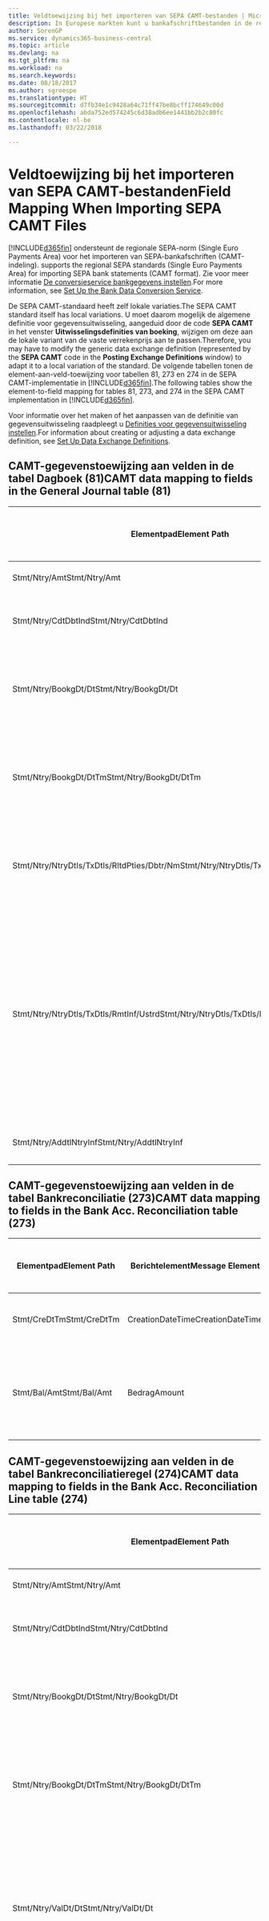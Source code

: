 ```yaml
---
title: Veldtoewijzing bij het importeren van SEPA CAMT-bestanden | Microsoft Docs
description: In Europese markten kunt u bankafschriftbestanden in de regionale SEPA-norm (Single Euro Payments Area) importeren.
author: SorenGP
ms.service: dynamics365-business-central
ms.topic: article
ms.devlang: na
ms.tgt_pltfrm: na
ms.workload: na
ms.search.keywords: 
ms.date: 08/18/2017
ms.author: sgroespe
ms.translationtype: HT
ms.sourcegitcommit: d7fb34e1c9428a64c71ff47be8bcff174649c00d
ms.openlocfilehash: abda752ed574245c6d38adb6ee1441bb2b2c80fc
ms.contentlocale: nl-be
ms.lasthandoff: 03/22/2018

---
```

# <a name="field-mapping-when-importing-sepa-camt-files"></a><span data-ttu-id="5e192-103">Veldtoewijzing bij het importeren van SEPA CAMT-bestanden</span><span class="sxs-lookup"><span data-stu-id="5e192-103">Field Mapping When Importing SEPA CAMT Files</span></span>
[!INCLUDE[d365fin](includes/d365fin_md.md)]<span data-ttu-id="5e192-104"> ondersteunt de regionale SEPA-norm (Single Euro Payments Area) voor het importeren van SEPA-bankafschriften (CAMT-indeling).</span><span class="sxs-lookup"><span data-stu-id="5e192-104"> supports the regional SEPA standards (Single Euro Payments Area) for importing SEPA bank statements (CAMT format).</span></span> <span data-ttu-id="5e192-105">Zie voor meer informatie [De conversieservice bankgegevens instellen](bank-how-setup-bank-data-conversion-service.md).</span><span class="sxs-lookup"><span data-stu-id="5e192-105">For more information, see [Set Up the Bank Data Conversion Service](bank-how-setup-bank-data-conversion-service.md).</span></span>  

 <span data-ttu-id="5e192-106">De SEPA CAMT-standaard heeft zelf lokale variaties.</span><span class="sxs-lookup"><span data-stu-id="5e192-106">The SEPA CAMT standard itself has local variations.</span></span> <span data-ttu-id="5e192-107">U moet daarom mogelijk de algemene definitie voor gegevensuitwisseling, aangeduid door de code **SEPA CAMT** in het venster **Uitwisselingsdefinities van boeking**, wijzigen om deze aan de lokale variant van de vaste verrekenprijs aan te passen.</span><span class="sxs-lookup"><span data-stu-id="5e192-107">Therefore, you may have to modify the generic data exchange definition (represented by the **SEPA CAMT** code in the **Posting Exchange Definitions** window) to adapt it to a local variation of the standard.</span></span> <span data-ttu-id="5e192-108">De volgende tabellen tonen de element-aan-veld-toewijzing voor tabellen 81, 273 en 274 in de SEPA CAMT-implementatie in [!INCLUDE[d365fin](includes/d365fin_md.md)].</span><span class="sxs-lookup"><span data-stu-id="5e192-108">The following tables show the element-to-field mapping for tables 81, 273, and 274 in the SEPA CAMT implementation in [!INCLUDE[d365fin](includes/d365fin_md.md)].</span></span>  

 <span data-ttu-id="5e192-109">Voor informatie over het maken of het aanpassen van de definitie van gegevensuitwisseling raadpleegt u [Definities voor gegevensuitwisseling instellen](across-how-to-set-up-data-exchange-definitions.md).</span><span class="sxs-lookup"><span data-stu-id="5e192-109">For information about creating or adjusting a data exchange definition, see [Set Up Data Exchange Definitions](across-how-to-set-up-data-exchange-definitions.md).</span></span>  

## <a name="camt-data-mapping-to-fields-in-the-general-journal-table-81"></a><span data-ttu-id="5e192-110">CAMT-gegevenstoewijzing aan velden in de tabel Dagboek (81)</span><span class="sxs-lookup"><span data-stu-id="5e192-110">CAMT data mapping to fields in the General Journal table (81)</span></span>  

|<span data-ttu-id="5e192-111">Elementpad</span><span class="sxs-lookup"><span data-stu-id="5e192-111">Element Path</span></span>|<span data-ttu-id="5e192-112">Berichtelement</span><span class="sxs-lookup"><span data-stu-id="5e192-112">Message Element</span></span>|<span data-ttu-id="5e192-113">Gegevenssoort</span><span class="sxs-lookup"><span data-stu-id="5e192-113">Data Type</span></span>|<span data-ttu-id="5e192-114">Omschrijving</span><span class="sxs-lookup"><span data-stu-id="5e192-114">Description</span></span>|<span data-ttu-id="5e192-115">Identificatie voor een negatief teken</span><span class="sxs-lookup"><span data-stu-id="5e192-115">Negative-Sign Identifier</span></span>|<span data-ttu-id="5e192-116">Veldnr.</span><span class="sxs-lookup"><span data-stu-id="5e192-116">Field No.</span></span>|<span data-ttu-id="5e192-117">Veldnaam</span><span class="sxs-lookup"><span data-stu-id="5e192-117">Field Name</span></span>|  
|------------------|---------------------|---------------|-----------------|-------------------------------|---------------|----------------|  
|<span data-ttu-id="5e192-118">Stmt/Ntry/Amt</span><span class="sxs-lookup"><span data-stu-id="5e192-118">Stmt/Ntry/Amt</span></span>|<span data-ttu-id="5e192-119">Bedrag</span><span class="sxs-lookup"><span data-stu-id="5e192-119">Amount</span></span>|<span data-ttu-id="5e192-120">Decimaal</span><span class="sxs-lookup"><span data-stu-id="5e192-120">Decimal</span></span>|<span data-ttu-id="5e192-121">Het geldbedrag in de kaspost</span><span class="sxs-lookup"><span data-stu-id="5e192-121">The amount of money in the cash entry</span></span>||<span data-ttu-id="5e192-122">13</span><span class="sxs-lookup"><span data-stu-id="5e192-122">13</span></span>|<span data-ttu-id="5e192-123">Bedrag</span><span class="sxs-lookup"><span data-stu-id="5e192-123">Amount</span></span>|  
|<span data-ttu-id="5e192-124">Stmt/Ntry/CdtDbtInd</span><span class="sxs-lookup"><span data-stu-id="5e192-124">Stmt/Ntry/CdtDbtInd</span></span>|<span data-ttu-id="5e192-125">CreditDebitIndicator</span><span class="sxs-lookup"><span data-stu-id="5e192-125">CreditDebitIndicator</span></span>|<span data-ttu-id="5e192-126">Tekst</span><span class="sxs-lookup"><span data-stu-id="5e192-126">Text</span></span>|<span data-ttu-id="5e192-127">Geeft aan of de post een credit- of een debetpost is</span><span class="sxs-lookup"><span data-stu-id="5e192-127">Indicates whether the entry is a credit or a debit entry</span></span>|<span data-ttu-id="5e192-128">DBIT</span><span class="sxs-lookup"><span data-stu-id="5e192-128">DBIT</span></span>|<span data-ttu-id="5e192-129">13</span><span class="sxs-lookup"><span data-stu-id="5e192-129">13</span></span>|<span data-ttu-id="5e192-130">Bedrag</span><span class="sxs-lookup"><span data-stu-id="5e192-130">Amount</span></span>|  
|<span data-ttu-id="5e192-131">Stmt/Ntry/BookgDt/Dt</span><span class="sxs-lookup"><span data-stu-id="5e192-131">Stmt/Ntry/BookgDt/Dt</span></span>|<span data-ttu-id="5e192-132">Datum</span><span class="sxs-lookup"><span data-stu-id="5e192-132">Date</span></span>|<span data-ttu-id="5e192-133">Datum</span><span class="sxs-lookup"><span data-stu-id="5e192-133">Date</span></span>|<span data-ttu-id="5e192-134">De datum waarop een post wordt geboekt naar een rekening in de boeken van de rekeningservice</span><span class="sxs-lookup"><span data-stu-id="5e192-134">The date when an entry is posted to an account on the account servicer's books</span></span>||<span data-ttu-id="5e192-135">5</span><span class="sxs-lookup"><span data-stu-id="5e192-135">5</span></span>|<span data-ttu-id="5e192-136">Boekingsdatum</span><span class="sxs-lookup"><span data-stu-id="5e192-136">Posting Date</span></span>|  
|<span data-ttu-id="5e192-137">Stmt/Ntry/BookgDt/DtTm</span><span class="sxs-lookup"><span data-stu-id="5e192-137">Stmt/Ntry/BookgDt/DtTm</span></span>|<span data-ttu-id="5e192-138">DateTime</span><span class="sxs-lookup"><span data-stu-id="5e192-138">DateTime</span></span>|<span data-ttu-id="5e192-139">DateTime</span><span class="sxs-lookup"><span data-stu-id="5e192-139">DateTime</span></span>|<span data-ttu-id="5e192-140">De datum en tijd waarop een post wordt geboekt naar een rekening in de boeken van de rekeningservice</span><span class="sxs-lookup"><span data-stu-id="5e192-140">The date and time when an entry is posted to an account on the account servicer's books</span></span>||<span data-ttu-id="5e192-141">5</span><span class="sxs-lookup"><span data-stu-id="5e192-141">5</span></span>|<span data-ttu-id="5e192-142">Boekingsdatum</span><span class="sxs-lookup"><span data-stu-id="5e192-142">Posting Date</span></span>|  
|<span data-ttu-id="5e192-143">Stmt/Ntry/NtryDtls/TxDtls/RltdPties/Dbtr/Nm</span><span class="sxs-lookup"><span data-stu-id="5e192-143">Stmt/Ntry/NtryDtls/TxDtls/RltdPties/Dbtr/Nm</span></span>|<span data-ttu-id="5e192-144">Naam</span><span class="sxs-lookup"><span data-stu-id="5e192-144">Name</span></span>|<span data-ttu-id="5e192-145">Tekst</span><span class="sxs-lookup"><span data-stu-id="5e192-145">Text</span></span>|<span data-ttu-id="5e192-146">De naam van de partij die een geldbedrag is verschuldigd aan de (uiteindelijke) incassant</span><span class="sxs-lookup"><span data-stu-id="5e192-146">The name of the party that owes an amount of money to the (ultimate) creditor</span></span>||<span data-ttu-id="5e192-147">1221</span><span class="sxs-lookup"><span data-stu-id="5e192-147">1221</span></span>|<span data-ttu-id="5e192-148">Informatie over betaler</span><span class="sxs-lookup"><span data-stu-id="5e192-148">Payer Information</span></span>|  
|<span data-ttu-id="5e192-149">Stmt/Ntry/NtryDtls/TxDtls/RmtInf/Ustrd</span><span class="sxs-lookup"><span data-stu-id="5e192-149">Stmt/Ntry/NtryDtls/TxDtls/RmtInf/Ustrd</span></span>|<span data-ttu-id="5e192-150">Ongestructureerd</span><span class="sxs-lookup"><span data-stu-id="5e192-150">Unstructured</span></span>|<span data-ttu-id="5e192-151">Tekst</span><span class="sxs-lookup"><span data-stu-id="5e192-151">Text</span></span>|<span data-ttu-id="5e192-152">Informatie die wordt verschaft om de afstemming/reconciliatie mogelijk te maken van een post met de artikelen die de betaling wordt geacht te vereffenen, zoals commerciële facturen in een vorderingsysteem, in een ongestructureerde vorm</span><span class="sxs-lookup"><span data-stu-id="5e192-152">Information supplied to enable the matching/reconciliation of an entry with the items that the payment is intended to settle, such as commercial invoices in an accounts-receivable system, in an unstructured form</span></span>||<span data-ttu-id="5e192-153">8</span><span class="sxs-lookup"><span data-stu-id="5e192-153">8</span></span>|<span data-ttu-id="5e192-154">Omschrijving</span><span class="sxs-lookup"><span data-stu-id="5e192-154">Description</span></span>|  
|<span data-ttu-id="5e192-155">Stmt/Ntry/AddtlNtryInf</span><span class="sxs-lookup"><span data-stu-id="5e192-155">Stmt/Ntry/AddtlNtryInf</span></span>|<span data-ttu-id="5e192-156">AdditionalEntryInformation</span><span class="sxs-lookup"><span data-stu-id="5e192-156">AdditionalEntryInformation</span></span>|<span data-ttu-id="5e192-157">Tekst</span><span class="sxs-lookup"><span data-stu-id="5e192-157">Text</span></span>|<span data-ttu-id="5e192-158">Extra informatie over de invoer</span><span class="sxs-lookup"><span data-stu-id="5e192-158">Additional information about the entry</span></span>||<span data-ttu-id="5e192-159">1222</span><span class="sxs-lookup"><span data-stu-id="5e192-159">1222</span></span>|<span data-ttu-id="5e192-160">Transactie-informatie</span><span class="sxs-lookup"><span data-stu-id="5e192-160">Transaction Information</span></span>|  

## <a name="camt-data-mapping-to-fields-in-the-bank-acc-reconciliation-table-273"></a><span data-ttu-id="5e192-161">CAMT-gegevenstoewijzing aan velden in de tabel Bankreconciliatie (273)</span><span class="sxs-lookup"><span data-stu-id="5e192-161">CAMT data mapping to fields in the Bank Acc. Reconciliation table (273)</span></span>  

|<span data-ttu-id="5e192-162">Elementpad</span><span class="sxs-lookup"><span data-stu-id="5e192-162">Element Path</span></span>|<span data-ttu-id="5e192-163">Berichtelement</span><span class="sxs-lookup"><span data-stu-id="5e192-163">Message Element</span></span>|<span data-ttu-id="5e192-164">Gegevenssoort</span><span class="sxs-lookup"><span data-stu-id="5e192-164">Data Type</span></span>|<span data-ttu-id="5e192-165">Omschrijving</span><span class="sxs-lookup"><span data-stu-id="5e192-165">Description</span></span>|<span data-ttu-id="5e192-166">Identificatie voor een negatief teken</span><span class="sxs-lookup"><span data-stu-id="5e192-166">Negative-Sign Identifier</span></span>|<span data-ttu-id="5e192-167">Veldnr.</span><span class="sxs-lookup"><span data-stu-id="5e192-167">Field No.</span></span>|<span data-ttu-id="5e192-168">Veldnaam</span><span class="sxs-lookup"><span data-stu-id="5e192-168">Field Name</span></span>|  
|------------------|---------------------|---------------|-----------------|-------------------------------|---------------|----------------|  
|<span data-ttu-id="5e192-169">Stmt/CreDtTm</span><span class="sxs-lookup"><span data-stu-id="5e192-169">Stmt/CreDtTm</span></span>|<span data-ttu-id="5e192-170">CreationDateTime</span><span class="sxs-lookup"><span data-stu-id="5e192-170">CreationDateTime</span></span>|<span data-ttu-id="5e192-171">Datum</span><span class="sxs-lookup"><span data-stu-id="5e192-171">Date</span></span>|<span data-ttu-id="5e192-172">De datum en tijd waarop het bericht is gemaakt.</span><span class="sxs-lookup"><span data-stu-id="5e192-172">The date and time when the message was created</span></span>||<span data-ttu-id="5e192-173">3</span><span class="sxs-lookup"><span data-stu-id="5e192-173">3</span></span>|<span data-ttu-id="5e192-174">Afschriftdatum</span><span class="sxs-lookup"><span data-stu-id="5e192-174">Statement Date</span></span>|  
|<span data-ttu-id="5e192-175">Stmt/Bal/Amt</span><span class="sxs-lookup"><span data-stu-id="5e192-175">Stmt/Bal/Amt</span></span>|<span data-ttu-id="5e192-176">Bedrag</span><span class="sxs-lookup"><span data-stu-id="5e192-176">Amount</span></span>|<span data-ttu-id="5e192-177">Decimaal</span><span class="sxs-lookup"><span data-stu-id="5e192-177">Decimal</span></span>|<span data-ttu-id="5e192-178">Het bedrag dat resulteert uit de tot een nettowaarde teruggebrachte bedragen voor alle debet- en creditposten</span><span class="sxs-lookup"><span data-stu-id="5e192-178">The amount resulting from the netted amounts for all debit and credit entries</span></span>||<span data-ttu-id="5e192-179">4</span><span class="sxs-lookup"><span data-stu-id="5e192-179">4</span></span>|<span data-ttu-id="5e192-180">Eindsaldo afschrift</span><span class="sxs-lookup"><span data-stu-id="5e192-180">Statement Ending Balance</span></span>|  

## <a name="camt-data-mapping-to-fields-in-the-bank-acc-reconciliation-line-table-274"></a><span data-ttu-id="5e192-181">CAMT-gegevenstoewijzing aan velden in de tabel Bankreconciliatieregel (274)</span><span class="sxs-lookup"><span data-stu-id="5e192-181">CAMT data mapping to fields in the Bank Acc. Reconciliation Line table (274)</span></span>  

|<span data-ttu-id="5e192-182">Elementpad</span><span class="sxs-lookup"><span data-stu-id="5e192-182">Element Path</span></span>|<span data-ttu-id="5e192-183">Berichtelement</span><span class="sxs-lookup"><span data-stu-id="5e192-183">Message Element</span></span>|<span data-ttu-id="5e192-184">Gegevenssoort</span><span class="sxs-lookup"><span data-stu-id="5e192-184">Data Type</span></span>|<span data-ttu-id="5e192-185">Omschrijving</span><span class="sxs-lookup"><span data-stu-id="5e192-185">Description</span></span>|<span data-ttu-id="5e192-186">Identificatie voor een negatief teken</span><span class="sxs-lookup"><span data-stu-id="5e192-186">Negative-Sign Identifier</span></span>|<span data-ttu-id="5e192-187">Veldnr.</span><span class="sxs-lookup"><span data-stu-id="5e192-187">Field No.</span></span>|<span data-ttu-id="5e192-188">Veldnaam</span><span class="sxs-lookup"><span data-stu-id="5e192-188">Field Name</span></span>|  
|------------------|---------------------|---------------|-----------------|-------------------------------|---------------|----------------|  
|<span data-ttu-id="5e192-189">Stmt/Ntry/Amt</span><span class="sxs-lookup"><span data-stu-id="5e192-189">Stmt/Ntry/Amt</span></span>|<span data-ttu-id="5e192-190">Bedrag</span><span class="sxs-lookup"><span data-stu-id="5e192-190">Amount</span></span>|<span data-ttu-id="5e192-191">Decimaal</span><span class="sxs-lookup"><span data-stu-id="5e192-191">Decimal</span></span>|<span data-ttu-id="5e192-192">Het geldbedrag in de kaspost</span><span class="sxs-lookup"><span data-stu-id="5e192-192">The amount of money in the cash entry</span></span>||<span data-ttu-id="5e192-193">7</span><span class="sxs-lookup"><span data-stu-id="5e192-193">7</span></span>|<span data-ttu-id="5e192-194">Afschrifttotaal</span><span class="sxs-lookup"><span data-stu-id="5e192-194">Statement Amount</span></span>|  
|<span data-ttu-id="5e192-195">Stmt/Ntry/CdtDbtInd</span><span class="sxs-lookup"><span data-stu-id="5e192-195">Stmt/Ntry/CdtDbtInd</span></span>|<span data-ttu-id="5e192-196">CreditDebitIndicator</span><span class="sxs-lookup"><span data-stu-id="5e192-196">CreditDebitIndicator</span></span>|<span data-ttu-id="5e192-197">Tekst</span><span class="sxs-lookup"><span data-stu-id="5e192-197">Text</span></span>|<span data-ttu-id="5e192-198">Geeft aan of de post een credit- of een debetpost is</span><span class="sxs-lookup"><span data-stu-id="5e192-198">Indicates whether the entry is a credit or a debit entry</span></span>|<span data-ttu-id="5e192-199">DBIT</span><span class="sxs-lookup"><span data-stu-id="5e192-199">DBIT</span></span>|<span data-ttu-id="5e192-200">7</span><span class="sxs-lookup"><span data-stu-id="5e192-200">7</span></span>|<span data-ttu-id="5e192-201">Afschrifttotaal</span><span class="sxs-lookup"><span data-stu-id="5e192-201">Statement Amount</span></span>|  
|<span data-ttu-id="5e192-202">Stmt/Ntry/BookgDt/Dt</span><span class="sxs-lookup"><span data-stu-id="5e192-202">Stmt/Ntry/BookgDt/Dt</span></span>|<span data-ttu-id="5e192-203">Datum</span><span class="sxs-lookup"><span data-stu-id="5e192-203">Date</span></span>|<span data-ttu-id="5e192-204">Datum</span><span class="sxs-lookup"><span data-stu-id="5e192-204">Date</span></span>|<span data-ttu-id="5e192-205">De datum waarop een post wordt geboekt naar een rekening in de boeken van de rekeningservice</span><span class="sxs-lookup"><span data-stu-id="5e192-205">The date when an entry is posted to an account on the account servicer's books</span></span>||<span data-ttu-id="5e192-206">5</span><span class="sxs-lookup"><span data-stu-id="5e192-206">5</span></span>|<span data-ttu-id="5e192-207">Transactiedatum</span><span class="sxs-lookup"><span data-stu-id="5e192-207">Transaction Date</span></span>|  
|<span data-ttu-id="5e192-208">Stmt/Ntry/BookgDt/DtTm</span><span class="sxs-lookup"><span data-stu-id="5e192-208">Stmt/Ntry/BookgDt/DtTm</span></span>|<span data-ttu-id="5e192-209">DateTime</span><span class="sxs-lookup"><span data-stu-id="5e192-209">DateTime</span></span>|<span data-ttu-id="5e192-210">DateTime</span><span class="sxs-lookup"><span data-stu-id="5e192-210">DateTime</span></span>|<span data-ttu-id="5e192-211">De datum en tijd waarop een post wordt geboekt naar een rekening in de boeken van de rekeningservice</span><span class="sxs-lookup"><span data-stu-id="5e192-211">The date and time when an entry is posted to an account on the account servicer's books</span></span>||<span data-ttu-id="5e192-212">5</span><span class="sxs-lookup"><span data-stu-id="5e192-212">5</span></span>|<span data-ttu-id="5e192-213">Transactiedatum</span><span class="sxs-lookup"><span data-stu-id="5e192-213">Transaction Date</span></span>|  
|<span data-ttu-id="5e192-214">Stmt/Ntry/ValDt/Dt</span><span class="sxs-lookup"><span data-stu-id="5e192-214">Stmt/Ntry/ValDt/Dt</span></span>|<span data-ttu-id="5e192-215">Datum</span><span class="sxs-lookup"><span data-stu-id="5e192-215">Date</span></span>|<span data-ttu-id="5e192-216">Datum</span><span class="sxs-lookup"><span data-stu-id="5e192-216">Date</span></span>|<span data-ttu-id="5e192-217">De datum waarop activa beschikbaar worden voor de rekeninghouder in het geval van een creditpost, of niet meer beschikbaar zijn voor de rekeninghouder in het geval van een debetpost</span><span class="sxs-lookup"><span data-stu-id="5e192-217">The date when assets become available to the account owner in case of a credit entry, or cease to be available to the account owner in case of a debit entry</span></span>||<span data-ttu-id="5e192-218">12</span><span class="sxs-lookup"><span data-stu-id="5e192-218">12</span></span>|<span data-ttu-id="5e192-219">Waardedatum</span><span class="sxs-lookup"><span data-stu-id="5e192-219">Value Date</span></span>|  
|<span data-ttu-id="5e192-220">Stmt/Ntry/ValDt/DtTm</span><span class="sxs-lookup"><span data-stu-id="5e192-220">Stmt/Ntry/ValDt/DtTm</span></span>|<span data-ttu-id="5e192-221">DateTime</span><span class="sxs-lookup"><span data-stu-id="5e192-221">DateTime</span></span>|<span data-ttu-id="5e192-222">DateTime</span><span class="sxs-lookup"><span data-stu-id="5e192-222">DateTime</span></span>|<span data-ttu-id="5e192-223">De datum en tijd waarop activa beschikbaar worden voor de rekeninghouder in het geval van een creditpost, of niet meer beschikbaar zijn voor de rekeninghouder in het geval van een debetpost</span><span class="sxs-lookup"><span data-stu-id="5e192-223">The date and time when assets become available to the account owner in case of a credit entry, or cease to be available to the account owner in case of a debit entry</span></span>||<span data-ttu-id="5e192-224">12</span><span class="sxs-lookup"><span data-stu-id="5e192-224">12</span></span>|<span data-ttu-id="5e192-225">Waardedatum</span><span class="sxs-lookup"><span data-stu-id="5e192-225">Value Date</span></span>|  
|<span data-ttu-id="5e192-226">Stmt/Ntry/NtryDtls/TxDtls/RltdPties/Dbtr/Nm</span><span class="sxs-lookup"><span data-stu-id="5e192-226">Stmt/Ntry/NtryDtls/TxDtls/RltdPties/Dbtr/Nm</span></span>|<span data-ttu-id="5e192-227">Naam</span><span class="sxs-lookup"><span data-stu-id="5e192-227">Name</span></span>|<span data-ttu-id="5e192-228">Tekst</span><span class="sxs-lookup"><span data-stu-id="5e192-228">Text</span></span>|<span data-ttu-id="5e192-229">De naam van de partij die een geldbedrag is verschuldigd aan de (uiteindelijke) incassant</span><span class="sxs-lookup"><span data-stu-id="5e192-229">The name of the party that owes an amount of money to the (ultimate) creditor</span></span>||<span data-ttu-id="5e192-230">15</span><span class="sxs-lookup"><span data-stu-id="5e192-230">15</span></span>|<span data-ttu-id="5e192-231">Informatie over betaler</span><span class="sxs-lookup"><span data-stu-id="5e192-231">Payer Information</span></span>|  
|<span data-ttu-id="5e192-232">Stmt/Ntry/NtryDtls/TxDtls/RmtInf/Ustrd</span><span class="sxs-lookup"><span data-stu-id="5e192-232">Stmt/Ntry/NtryDtls/TxDtls/RmtInf/Ustrd</span></span>|<span data-ttu-id="5e192-233">Ongestructureerd</span><span class="sxs-lookup"><span data-stu-id="5e192-233">Unstructured</span></span>|<span data-ttu-id="5e192-234">Tekst</span><span class="sxs-lookup"><span data-stu-id="5e192-234">Text</span></span>|<span data-ttu-id="5e192-235">Informatie die wordt verschaft om de afstemming/reconciliatie mogelijk te maken van een post met de artikelen die de betaling wordt geacht te vereffenen, zoals commerciële facturen in een vorderingsysteem, in een ongestructureerde vorm</span><span class="sxs-lookup"><span data-stu-id="5e192-235">Information supplied to enable the matching/reconciliation of an entry with the items that the payment is intended to settle, such as commercial invoices in an accounts-receivable system, in an unstructured form</span></span>||<span data-ttu-id="5e192-236">6</span><span class="sxs-lookup"><span data-stu-id="5e192-236">6</span></span>|<span data-ttu-id="5e192-237">Omschrijving</span><span class="sxs-lookup"><span data-stu-id="5e192-237">Description</span></span>|  
|<span data-ttu-id="5e192-238">Stmt/Ntry/AddtlNtryInf</span><span class="sxs-lookup"><span data-stu-id="5e192-238">Stmt/Ntry/AddtlNtryInf</span></span>|<span data-ttu-id="5e192-239">AdditionalEntryInformation</span><span class="sxs-lookup"><span data-stu-id="5e192-239">AdditionalEntryInformation</span></span>|<span data-ttu-id="5e192-240">Tekst</span><span class="sxs-lookup"><span data-stu-id="5e192-240">Text</span></span>|<span data-ttu-id="5e192-241">Extra informatie over de invoer</span><span class="sxs-lookup"><span data-stu-id="5e192-241">Additional information about the entry</span></span>||<span data-ttu-id="5e192-242">16</span><span class="sxs-lookup"><span data-stu-id="5e192-242">16</span></span>|<span data-ttu-id="5e192-243">Transactie-informatie</span><span class="sxs-lookup"><span data-stu-id="5e192-243">Transaction Information</span></span>|  

 <span data-ttu-id="5e192-244">Elementen in het knooppunt **Ntry** die worden geïmporteerd in [!INCLUDE[d365fin](includes/d365fin_md.md)] maar niet aan velden worden toegewezen, worden opgeslagen in de tabel **Kolomdef. boekingsuitwisseling**.</span><span class="sxs-lookup"><span data-stu-id="5e192-244">Elements in the **Ntry** node that are imported into [!INCLUDE[d365fin](includes/d365fin_md.md)] but not mapped to any fields are stored in the **Posting Exch. Column Def** table.</span></span> <span data-ttu-id="5e192-245">Gebruikers kunnen deze elementen vanuit de vensters **Betalingsreconciliatiedagboek**, **Betalingsvereffening** en **Bankreconciliatie** weergeven door de actie **Details bankrekeningafschriftregel** te kiezen.</span><span class="sxs-lookup"><span data-stu-id="5e192-245">Users can view these elements from the **Payment Reconciliation Journal**, **Payment Application**, and **Bank Acc. Reconciliation** windows by choosing the **Bank Statement Line Details** action.</span></span> <span data-ttu-id="5e192-246">Zie voor meer informatie [Betalingen vereffenen met automatische vereffening](receivables-how-reconcile-payments-auto-application.md).</span><span class="sxs-lookup"><span data-stu-id="5e192-246">For more information, see [Reconcile Payments Using Automatic Application](receivables-how-reconcile-payments-auto-application.md).</span></span>  
## <a name="see-also"></a><span data-ttu-id="5e192-247">Zie ook</span><span class="sxs-lookup"><span data-stu-id="5e192-247">See Also</span></span>  
[<span data-ttu-id="5e192-248">Gegevensuitwisseling instellen</span><span class="sxs-lookup"><span data-stu-id="5e192-248">Setting Up Data Exchange</span></span>](across-set-up-data-exchange.md)  
[<span data-ttu-id="5e192-249">Gegevens elektronisch uitwisselen</span><span class="sxs-lookup"><span data-stu-id="5e192-249">Exchanging Data Electronically</span></span>](across-data-exchange.md)  
<span data-ttu-id="5e192-250">[Conversieservice voor bankgegevens instellen](bank-how-setup-bank-data-conversion-service.md) </span><span class="sxs-lookup"><span data-stu-id="5e192-250">[Set Up the Bank Data Conversion Service](bank-how-setup-bank-data-conversion-service.md) </span></span>  
[<span data-ttu-id="5e192-251">XML-schema's gebruiken om gegevensuitwisselingsdefinities voor te bereiden</span><span class="sxs-lookup"><span data-stu-id="5e192-251">Use XML Schemas to Prepare Data Exchange Definitions</span></span>](across-how-to-use-xml-schemas-to-prepare-data-exchange-definitions.md)  
[<span data-ttu-id="5e192-252">Betalingen reconciliëren met automatische vereffening</span><span class="sxs-lookup"><span data-stu-id="5e192-252">Reconcile Payments Using Automatic Application</span></span>](receivables-how-reconcile-payments-auto-application.md)  

